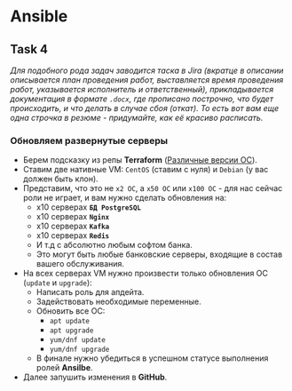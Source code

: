 # Ansible

## Task 4

_Для подобного рода задач заводится таска в Jira (вкратце в описании описывается план проведения работ, выставляется время проведения работ, указывается исполнитель и ответственный), прикладывается документация в формате `.docx`, где прописано построчно, что будет происходить, и что делать в случае сбоя (откат). То есть вот вам еще одна строчка в резюме - придумайте, как её красиво расписать._

### Обновляем развернутые серверы

- Берем подсказку из репы **Terraform** ([Различные версии ОС](https://github.com/lamjob1993/terraform-monitoring/tree/main/terraform)).
- Ставим две нативные VM: `CentOS` (ставим с нуля) и `Debian` (у вас должен быть клон).
- Представим, что это не `x2 ОС`, а `x50 ОС` или `x100 ОС` - для нас сейчас роли не играет, и вам нужно сделать обновления на:
  - x10 серверах **`БД PostgreSQL`**
  - x10 серверах **`Nginx`**
  - x10 серверах **`Kafka`**
  - x10 серверах **`Redis`**
  - И т.д с абсолютно любым софтом банка.
  - Это могут быть любые банковские серверы, входящие в состав вашего обслуживания.
- На всех серверах VM нужно произвести только обновления ОС (`update` и `upgrade`):
  - Написать роль для апдейта.
  - Задействовать необходимые переменные.
  - Обновить все ОС:
    - `apt update`
    - `apt upgrade`
    - `yum/dnf update`
    - `yum/dnf upgrade`
  - В финале нужно убедиться в успешном статусе выполнения ролей **Ansilbe**.
- Далее запушить изменения в **GitHub**.
